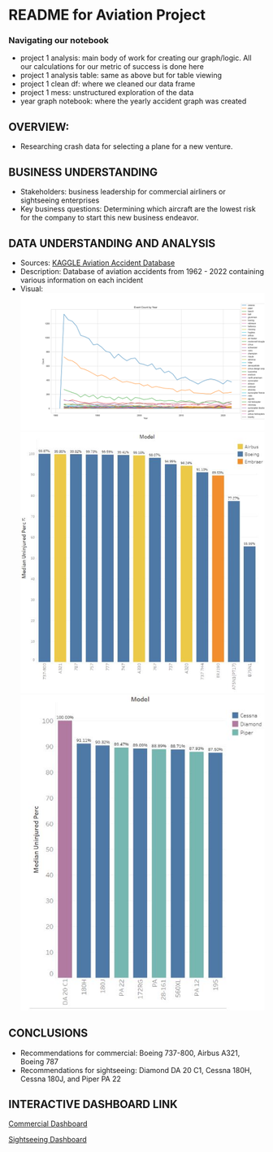 # README for Aviation Project

### Navigating our notebook
- project 1 analysis: main body of work for creating our graph/logic. All our calculations for our metric of success is done here
- project 1 analysis table: same as above but for table viewing
- project 1 clean df: where we cleaned our data frame
- project 1 mess: unstructured exploration of the data
- year graph notebook: where the yearly accident graph was created

## OVERVIEW:
- Researching crash data for selecting a plane for a new venture.

## BUSINESS UNDERSTANDING
- Stakeholders: business leadership for commercial airliners or sightseeing enterprises
- Key business questions: Determining which aircraft are the lowest risk for the company to start this new business endeavor.

## DATA UNDERSTANDING AND ANALYSIS
- Sources: [KAGGLE Aviation Accident Database](https://www.kaggle.com/datasets/khsamaha/aviation-accident-database-synopses)
- Description: Database of aviation accidents from 1962 - 2022 containing various information on each incident
- Visual:
![Yearly Graph](./project_1/data/yearly_accident.png)
![Commercial Airline Graph](./project_1/data/graph_commercial.JPG)
![Sightseeing Airline Graph](./project_1/data/graph_sightseeing.JPG)

## CONCLUSIONS
- Recommendations for commercial: Boeing 737-800, Airbus A321, Boeing 787
- Recommendations for sightseeing: Diamond DA 20 C1, Cessna 180H, Cessna 180J, and Piper PA 22

## INTERACTIVE DASHBOARD LINK
 [Commercial Dashboard](https://public.tableau.com/app/profile/samuel.song5286/viz/phase1_project_sheet_1/Sheet1?publish=yes)

 [Sightseeing Dashboard](https://public.tableau.com/app/profile/samuel.song5286/viz/phase1_project_sheet_2/Sheet2?publish=yes)



